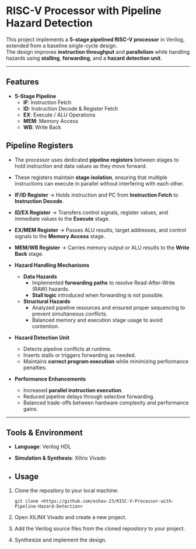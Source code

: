 # RISC-V Processor with Pipeline Hazard Detection

This project implements a **5-stage pipelined RISC-V processor** in Verilog, extended from a baseline single-cycle design.  
The design improves **instruction throughput** and **parallelism** while handling hazards using **stalling**, **forwarding**, and a **hazard detection unit**.

---

## Features

- **5-Stage Pipeline**  
  - **IF**: Instruction Fetch  
  - **ID**: Instruction Decode & Register Fetch  
  - **EX**: Execute / ALU Operations  
  - **MEM**: Memory Access  
  - **WB**: Write Back

## Pipeline Registers

  - The processor uses dedicated **pipeline registers** between stages to hold instruction and data values as they move forward.  
  - These registers maintain **stage isolation**, ensuring that multiple instructions can execute in parallel without interfering with each other.

  - **IF/ID Register** → Holds instruction and PC from **Instruction Fetch** to **Instruction Decode**.  
  - **ID/EX Register** → Transfers control signals, register values, and immediate values to the **Execute** stage.  
  - **EX/MEM Register** → Passes ALU results, target addresses, and control signals to the **Memory Access** stage.  
  - **MEM/WB Register** → Carries memory output or ALU results to the **Write Back** stage.  

- **Hazard Handling Mechanisms**
  - **Data Hazards**
    - Implemented **forwarding paths** to resolve Read-After-Write (RAW) hazards.  
    - **Stall logic** introduced when forwarding is not possible.  
  - **Structural Hazards**
    - Analyzed pipeline resources and ensured proper sequencing to prevent simultaneous conflicts.  
    - Balanced memory and execution stage usage to avoid contention.  

- **Hazard Detection Unit**
  - Detects pipeline conflicts at runtime.  
  - Inserts stalls or triggers forwarding as needed.  
  - Maintains **correct program execution** while minimizing performance penalties.  

- **Performance Enhancements**
  - Increased **parallel instruction execution**.  
  - Reduced pipeline delays through selective forwarding.
  - Balanced trade-offs between hardware complexity and performance gains.  

---

## Tools & Environment

- **Language**: Verilog HDL  
- **Simulation & Synthesis**: Xilinx Vivado

- ## Usage

1. Clone the repository to your local machine:
    
    ```
    git clone <https://github.com/eshav-23/RISC-V-Processor-with-Pipeline-Hazard-Detection>
    
    ```
    
2. Open XILINX Vivado and create a new project.
3. Add the Verilog source files from the cloned repository to your project.
4. Synthesize and implement the design.




